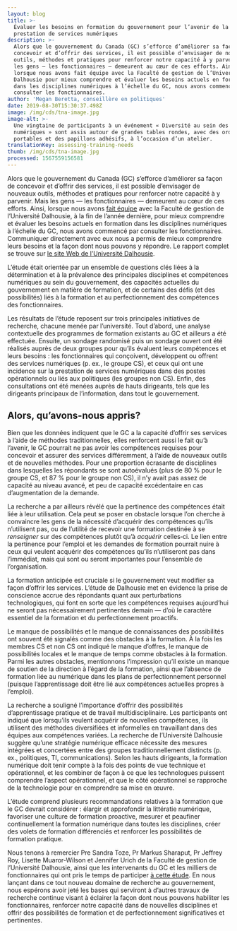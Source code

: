 ```yaml
---
layout: blog
title: >-
  Évaluer les besoins en formation du gouvernement pour l’avenir de la
  prestation de services numériques
description: >-
  Alors que le gouvernement du Canada (GC) s’efforce d’améliorer sa façon de
  concevoir et d’offrir des services, il est possible d’envisager de nouveaux
  outils, méthodes et pratiques pour renforcer notre capacité à y parvenir. Mais
  les gens — les fonctionnaires — demeurent au cœur de ces efforts. Ainsi,
  lorsque nous avons fait équipe avec la Faculté de gestion de l’Université
  Dalhousie pour mieux comprendre et évaluer les besoins actuels en formation
  dans les disciplines numériques à l’échelle du GC, nous avons commencé par
  consulter les fonctionnaires.
author: 'Megan Beretta, conseillère en politiques'
date: 2019-08-30T15:30:37.498Z
image: /img/cds/tna-image.jpg
image-alt: >-
  Une vingtaine de participants à un événement « Diversité au sein des services
  numériques » sont assis autour de grandes tables rondes, avec des ordinateurs
  portables et des papillons adhésifs, à l’occasion d’un atelier.
translationKey: assessing-training-needs
thumb: /img/cds/tna-image.jpg
processed: 1567559156581
---
```

Alors que le gouvernement du Canada (GC) s’efforce d’améliorer sa façon de concevoir et d’offrir des services, il est possible d’envisager de nouveaux outils, méthodes et pratiques pour renforcer notre capacité à y parvenir. Mais les gens — les fonctionnaires — demeurent au cœur de ces efforts. Ainsi, lorsque nous avons [fait équipe](/2018/11/01/chers-collègues-quelle-est-la-formation-numérique-dont-vous-avez-besoin/) avec la Faculté de gestion de l’Université Dalhousie, à la fin de l’année dernière, pour mieux comprendre et évaluer les besoins actuels en formation dans les disciplines numériques à l’échelle du GC, nous avons commencé par consulter les fonctionnaires. Communiquer directement avec eux nous a permis de mieux comprendre leurs besoins et la façon dont nous pouvons y répondre. Le rapport complet se trouve sur [le site Web de l’Université Dalhousie](https://bit.ly/2NHBVyG).

L’étude était orientée par un ensemble de questions clés liées à la détermination et à la prévalence des principales disciplines et compétences numériques au sein du gouvernement, des capacités actuelles du gouvernement en matière de formation, et de certains des défis (et des possibilités) liés à la formation et au perfectionnement des compétences des fonctionnaires. 

Les résultats de l’étude reposent sur trois principales initiatives de recherche, chacune menée par l’université. Tout d’abord, une analyse contextuelle des programmes de formation existants au GC et ailleurs a été effectuée. Ensuite, un sondage randomisé puis un sondage ouvert ont été réalisés auprès de deux groupes pour qu’ils évaluent leurs compétences et leurs besoins : les fonctionnaires qui conçoivent, développent ou offrent des services numériques (p. ex., le groupe CS), et ceux qui ont une incidence sur la prestation de services numériques dans des postes opérationnels ou liés aux politiques (les groupes non CS). Enfin, des consultations ont été menées auprès de hauts dirigeants, tels que les dirigeants principaux de l’information, dans tout le gouvernement.

## Alors, qu’avons-nous appris?


Bien que les données indiquent que le GC a la capacité d’offrir ses services à l’aide de méthodes traditionnelles, elles renforcent aussi le fait qu’à l’avenir, le GC pourrait ne pas avoir les compétences requises pour concevoir et assurer des services différemment, à l’aide de nouveaux outils et de nouvelles méthodes. Pour une proportion écrasante de disciplines dans lesquelles les répondants se sont autoévalués (plus de 80 % pour le groupe CS, et 87 % pour le groupe non CS), il n’y avait pas assez de capacité au niveau avancé, et peu de capacité excédentaire en cas d’augmentation de la demande. 

La recherche a par ailleurs révélé que la pertinence des compétences était liée à leur utilisation. Cela peut se poser en obstacle lorsque l’on cherche à convaincre les gens de la nécessité d’acquérir des compétences qu’ils n’utilisent pas, ou de l’utilité de recevoir une formation destinée à se *renseigner* sur des compétences plutôt qu’à *acquérir* celles‑ci. Le lien entre la pertinence pour l’emploi et les demandes de formation pourrait nuire à ceux qui veulent acquérir des compétences qu’ils n’utiliseront pas dans l’immédiat, mais qui sont ou seront importantes pour l’ensemble de l’organisation.

La formation anticipée est cruciale si le gouvernement veut modifier sa façon d’offrir les services. L’étude de Dalhousie met en évidence la prise de conscience accrue des répondants quant aux perturbations technologiques, qui font en sorte que les compétences requises aujourd’hui ne seront pas nécessairement pertinentes demain — d’où le caractère essentiel de la formation et du perfectionnement proactifs. 

Le manque de possibilités et le manque de connaissances des possibilités ont souvent été signalés comme des obstacles à la formation. À la fois les membres CS et non CS ont indiqué le manque d’offres, le manque de possibilités locales et le manque de temps comme obstacles à la formation. Parmi les autres obstacles, mentionnons l’impression qu’il existe un manque de soutien de la direction à l’égard de la formation, ainsi que l’absence de formation liée au numérique dans les plans de perfectionnement personnel (puisque l’apprentissage doit être lié aux compétences actuelles propres à l’emploi). 

La recherche a souligné l’importance d’offrir des possibilités d’apprentissage pratique et de travail multidisciplinaire. Les participants ont indiqué que lorsqu’ils veulent acquérir de nouvelles compétences, ils utilisent des méthodes diversifiées et informelles en travaillant dans des équipes aux compétences variées. La recherche de l’Université Dalhousie suggère qu’une stratégie numérique efficace nécessite des mesures intégrées et concertées entre des groupes traditionnellement distincts (p. ex., politiques, TI, communications). Selon les hauts dirigeants, la formation numérique doit tenir compte à la fois des points de vue technique et opérationnel, et les combiner de façon à ce que les technologues puissent comprendre l’aspect opérationnel, et que le côté opérationnel se rapproche de la technologie pour en comprendre sa mise en œuvre. 

L’étude comprend plusieurs recommandations relatives à la formation que le GC devrait considérer : élargir et approfondir la littératie numérique, favoriser une culture de formation proactive, mesurer et peaufiner continuellement la formation numérique dans toutes les disciplines, créer des volets de formation différenciés et renforcer les possibilités de formation pratique. 

Nous tenons à remercier Pre Sandra Toze, Pr Markus Sharaput, Pr Jeffrey Roy, Lisette Muaror-Wilson et Jennifer Urich de la Faculté de gestion de l’Université Dalhousie, ainsi que les intervenants du GC et les milliers de fonctionnaires qui ont pris le temps de participer [à cette étude](https://bit.ly/2NHBVyG). En nous lançant dans ce tout nouveau domaine de recherche au gouvernement, nous espérons avoir jeté les bases qui serviront à d’autres travaux de recherche continue visant à éclairer la façon dont nous pouvons habiliter les fonctionnaires, renforcer notre capacité dans de nouvelles disciplines et offrir des possibilités de formation et de perfectionnement significatives et pertinentes. 

